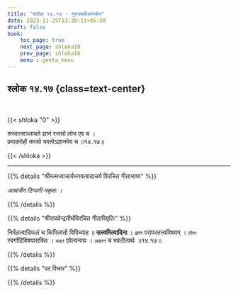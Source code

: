 ```yaml
---
title: "श्लोक १४.१७ - गुणत्रयविभागयोग"
date: 2023-11-25T13:38:11+05:30
draft: false
book:
    toc_page: true
    next_page: shloka18
    prev_page: shloka16
    menu : geeta_menu
---
```




## श्लोक १४.१७ {class=text-center}

<br/>

{{< shloka  "0"  >}}

सत्त्वात्सञ्जायते ज्ञानं रजसो लोभ एव च ।   
प्रमादमोहौ तमसो भवतोऽज्ञानमेव च ॥१४.१७॥

{{< /shloka >}}

---


{{% details "श्रीमत्मध्वाचार्यभगवत्पादाचर्य विरचित  गीताभाष्य" %}}

*आचार्येण टिप्पणी नकृतः ।*

{{% /details %}}



{{% details "श्रीराघवेन्द्रतीर्थविरचित गीताविवृतिः" %}}

निर्मलत्वादिफलं च किमित्यतो विविच्याह ॥ **सत्त्वमित्यादिना** । 
`ज्ञानं` परापरतत्त्वविषयम्‌ । `लोभः` स्वर्गादिविषयासक्तिः । 
`भवत` एवेत्यन्वयः । `अज्ञानं` च भवतीत्यर्थः ॥१४.१७॥

{{% /details %}}



{{% details "पद विचार" %}}


{{% /details %}}
